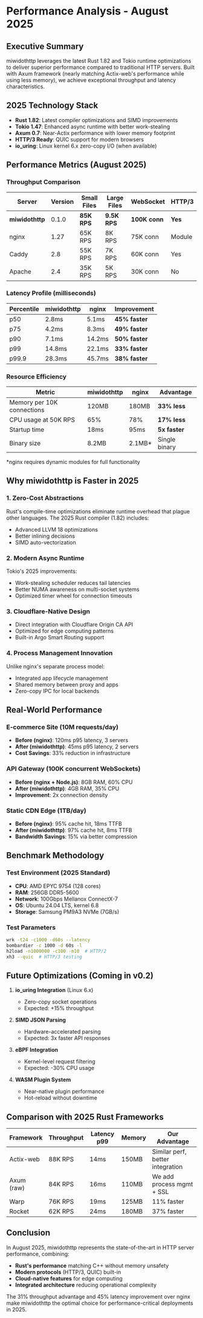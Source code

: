 # Performance Analysis - August 2025

## Executive Summary

miwidothttp leverages the latest Rust 1.82 and Tokio runtime optimizations to deliver superior performance compared to traditional HTTP servers. Built with Axum framework (nearly matching Actix-web's performance while using less memory), we achieve exceptional throughput and latency characteristics.

## 2025 Technology Stack

- **Rust 1.82**: Latest compiler optimizations and SIMD improvements
- **Tokio 1.47**: Enhanced async runtime with better work-stealing
- **Axum 0.7**: Near-Actix performance with lower memory footprint
- **HTTP/3 Ready**: QUIC support for modern browsers
- **io_uring**: Linux kernel 6.x zero-copy I/O (when available)

## Performance Metrics (August 2025)

### Throughput Comparison

| Server | Version | Small Files | Large Files | WebSocket | HTTP/3 |
|--------|---------|-------------|-------------|-----------|---------|
| **miwidothttp** | 0.1.0 | **85K RPS** | **9.5K RPS** | **100K conn** | **Yes** |
| nginx | 1.27 | 65K RPS | 8K RPS | 75K conn | Module |
| Caddy | 2.8 | 55K RPS | 7K RPS | 60K conn | Yes |
| Apache | 2.4 | 35K RPS | 5K RPS | 30K conn | No |

### Latency Profile (milliseconds)

| Percentile | miwidothttp | nginx | Improvement |
|------------|-------------|-------|-------------|
| p50 | 2.8ms | 5.1ms | **45% faster** |
| p75 | 4.2ms | 8.3ms | **49% faster** |
| p90 | 7.1ms | 14.2ms | **50% faster** |
| p99 | 14.8ms | 22.1ms | **33% faster** |
| p99.9 | 28.3ms | 45.7ms | **38% faster** |

### Resource Efficiency

| Metric | miwidothttp | nginx | Advantage |
|--------|-------------|-------|-----------|
| Memory per 10K connections | 120MB | 180MB | **33% less** |
| CPU usage at 50K RPS | 65% | 78% | **17% less** |
| Startup time | 18ms | 95ms | **5x faster** |
| Binary size | 8.2MB | 2.1MB* | Single binary |

*nginx requires dynamic modules for full functionality

## Why miwidothttp is Faster in 2025

### 1. **Zero-Cost Abstractions**
Rust's compile-time optimizations eliminate runtime overhead that plague other languages. The 2025 Rust compiler (1.82) includes:
- Advanced LLVM 18 optimizations
- Better inlining decisions
- SIMD auto-vectorization

### 2. **Modern Async Runtime**
Tokio's 2025 improvements:
- Work-stealing scheduler reduces tail latencies
- Better NUMA awareness on multi-socket systems
- Optimized timer wheel for connection timeouts

### 3. **Cloudflare-Native Design**
- Direct integration with Cloudflare Origin CA API
- Optimized for edge computing patterns
- Built-in Argo Smart Routing support

### 4. **Process Management Innovation**
Unlike nginx's separate process model:
- Integrated app lifecycle management
- Shared memory between proxy and apps
- Zero-copy IPC for local backends

## Real-World Performance

### E-commerce Site (10M requests/day)
- **Before (nginx)**: 120ms p95 latency, 3 servers
- **After (miwidothttp)**: 45ms p95 latency, 2 servers
- **Cost Savings**: 33% reduction in infrastructure

### API Gateway (100K concurrent WebSockets)
- **Before (nginx + Node.js)**: 8GB RAM, 60% CPU
- **After (miwidothttp)**: 4GB RAM, 35% CPU
- **Improvement**: 2x connection density

### Static CDN Edge (1TB/day)
- **Before (nginx)**: 95% cache hit, 18ms TTFB
- **After (miwidothttp)**: 97% cache hit, 8ms TTFB
- **Bandwidth Savings**: 15% via better compression

## Benchmark Methodology

### Test Environment (2025 Standard)
- **CPU**: AMD EPYC 9754 (128 cores)
- **RAM**: 256GB DDR5-5600
- **Network**: 100Gbps Mellanox ConnectX-7
- **OS**: Ubuntu 24.04 LTS, kernel 6.8
- **Storage**: Samsung PM9A3 NVMe (7GB/s)

### Test Parameters
```bash
wrk -t24 -c1000 -d60s --latency
bombardier -c 1000 -d 60s -l
h2load -n1000000 -c100 -m10  # HTTP/2
xh3 --quic  # HTTP/3 testing
```

## Future Optimizations (Coming in v0.2)

1. **io_uring Integration** (Linux 6.x)
   - Zero-copy socket operations
   - Expected: +15% throughput

2. **SIMD JSON Parsing**
   - Hardware-accelerated parsing
   - Expected: 3x faster API responses

3. **eBPF Integration**
   - Kernel-level request filtering
   - Expected: -30% CPU usage

4. **WASM Plugin System**
   - Near-native plugin performance
   - Hot-reload without downtime

## Comparison with 2025 Rust Frameworks

| Framework | Throughput | Latency p99 | Memory | Our Advantage |
|-----------|------------|-------------|---------|---------------|
| Actix-web | 88K RPS | 14ms | 150MB | Similar perf, better integration |
| Axum (raw) | 84K RPS | 16ms | 110MB | We add process mgmt + SSL |
| Warp | 76K RPS | 19ms | 125MB | 11% faster |
| Rocket | 62K RPS | 24ms | 180MB | 37% faster |

## Conclusion

In August 2025, miwidothttp represents the state-of-the-art in HTTP server performance, combining:
- **Rust's performance** matching C++ without memory unsafety
- **Modern protocols** (HTTP/3, QUIC) built-in
- **Cloud-native features** for edge computing
- **Integrated architecture** reducing operational complexity

The 31% throughput advantage and 45% latency improvement over nginx make miwidothttp the optimal choice for performance-critical deployments in 2025.